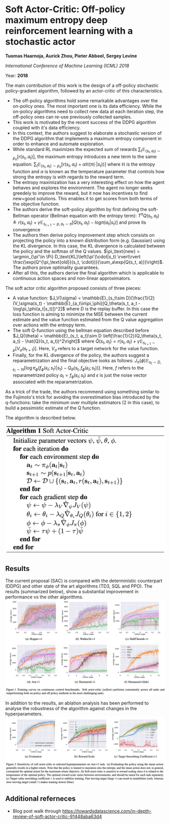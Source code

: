 # Soft Actor-Critic: Off-policy maximum entropy deep reinforcement learning with a stochastic actor

**Tuomas Haarnoja, Aurick Zhou, Pieter Abbeel, Sergey Levine**

*International Conference of Machine Learning (ICML) 2018*

Year: **2018**

The main contribution of this work is the design of a off-policy stochastic policy-gradient algorithm, followed by an actor-critic of this characteristics.

- The off-policy algorithms hold some remarkable advantages over the on-policy ones. The most important one is its data efficiency. While the on-policy algorithms need to collect new data at each iteration step, the off-policy ones can re-use previously collected samples.
- This work is motivated by the recent success of the DDPG algorithm coupled with it's data efficiency.
- In this context, the authors suggest to elaborate a stochastic version of the DDPG algorithm that implements a maximum entropy component in order to enhance and automate exploration.
- While standard RL maximizes the expected sum of rewards $\sum_t\mathbb{E}_{(s_t, a_t)\sim p_\pi} [r(s_t, a_t)]$, the maximum entropy introduces a new term to the same equation: $\sum_t\mathbb{E}_{(s_t, a_t)\sim p_\pi} [r(s_t, a_t) + \alpha \mathbb{H}(\pi(\cdot|s_t))]$ where $\mathbb{H}$ is the entropy function and $\alpha$ is known as the temperature parameter that controls how strong the entropy is with regards to the reward term.
- The entropy maximization has a very interesting effect on how the agent behaves and explores the environment. The agent no longer seeks greedely to improve the reward, but it now has incentives to find new+good solutions. This enables it to get scores from both terms of the objective function.
- The authors derive the soft-policy algorithm by first defining the soft-Bellman operator (Bellman equation with the entropy term): $T^\pi Q(s_t, a_t)\triangleq r(s_t, a_t) + \gamma \mathbb{E}_{s_{t+1}\sim p, a_t\sim\pi} [Q(s_t, a_t) - log\pi(a_t|s_t)]$ and prove its convergence
- The authors then derive policy improvement step which consists on projecting the policy into a known distribution form (e.g. Gaussian) using the KL divergence. In this case, the KL divergence is calculated between the policy and the softmax of the Q values. $\pi_\text{new} = \argmin_{\pi'\in \Pi} D_\text{KL}\left(\pi'(\cdot|s_t) \rvert\rvert \frac{\exp(Q^{\pi_\text{old}}(s_t, \cdot))}{\sum_a\exp{Q(s_t, a)}}\right)$. The authors prove optimality guarantees.
- After all this, the authors derive the final algorithm which is applicable to continuous action spaces and non-linear approximators.


The soft actor critic algorithm proposed consists of three pieces:
- A value function: $J_V(\sigma) = \mathbb{E}_{s_t\sim D}[\frac{1}{2}(V_\sigma(s_t) - \mathbb{E}_{a_t\in\pi_\phi}[Q_\theta(s_t, a_t - \log\pi_\phi(a_t|s_t)])^2]$ where $D$ is the replay buffer. In this case the loss function is aiming to minimize the MSE between the current estimate and the value function estimated from the Q value aggregation over actions with the entropy term.
- The soft Q-function using the bellman equation described before $J_Q(\theta) = \mathbb{E}_{s_t, a_t}\sim D \left[\frac{1}{2}(Q_\theta(s_t, a_t) - \hat{Q}(s_t, a_t))^2\right]$ where $\hat{Q}(s_t, a_t) = r(s_t, a_t) + \gamma\mathbb{E}_{s_{t+1}\sim p} [V_{\bar\sigma}(s_{t+1})]$. Here, $V_{\bar\sigma}$ refers to a target network for the value function.
- Finally, for the KL divergence of the policy, the authors suggest a reparametrization and the final objective looks as follows: $J_\pi(\phi) \mathbb{E}_{s_t\sim D,\epsilon_t\sim N}\left[\log\pi_\phi(f_\phi(\epsilon_t;s_t)|s_t) - Q_\theta(s_t,f_\phi(\epsilon_t;s_t))\right]$. Here, $f$ refers to the reparametrized policy $a_t = f_\phi(\epsilon_t;s_t)$ and $\epsilon$ is just the noise vector associated with the reparametrization.

As a trick of the trade, the authors recommend using something similar to the Fujimoto's trick for avoiding the overestimation bias introduced by the q-functions: take the minimum over multiple estimators (2 in this case), to build a pessimistic estimate of the Q function.

The algorithm is described below.

![](haarnoja2018/algorithm-sac.png)

## Results
The current proposal (SAC) is compared with the deterministic counterpart (DDPG) and other state of the art algorithms (TD3, SQL and PPO). The results (summarized below), show a substantial improvement in performance vs the other algorithms.
![](haarnoja2018/results.png)

In addition to the results, an ablation analysis has been performed to analyse the robustness of the algorithm against changes in the hyperparameters.
![](haarnoja2018/results_ablation.png)

## Additional referneces
- Blog post walk through https://towardsdatascience.com/in-depth-review-of-soft-actor-critic-91448aba63d4